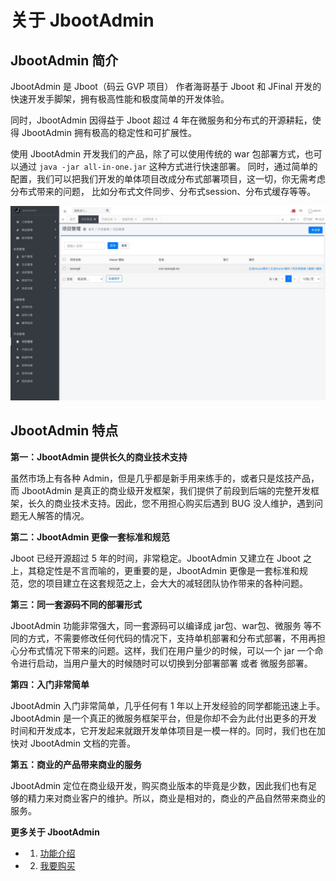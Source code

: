 

# 关于 JbootAdmin

## JbootAdmin 简介

JbootAdmin 是 Jboot（码云 GVP 项目） 作者海哥基于 Jboot 和 JFinal 开发的快速开发手脚架，拥有极高性能和极度简单的开发体验。


同时，JbootAdmin 因得益于 Jboot 超过 4 年在微服务和分布式的开源耕耘，使得 JbootAdmin 拥有极高的稳定性和可扩展性。


使用 JbootAdmin 开发我们的产品，除了可以使用传统的 war 包部署方式，也可以通过 `java -jar all-in-one.jar` 这种方式进行快速部署。
同时，通过简单的配置，我们可以把我们开发的单体项目改成分布式部署项目，这一切，你无需考虑分布式带来的问题，
比如分布式文件同步、分布式session、分布式缓存等等。


![](./images/jbootadmin-demo.jpg)


## JbootAdmin 特点

**第一：JbootAdmin 提供长久的商业技术支持**

虽然市场上有各种 Admin，但是几乎都是新手用来练手的，或者只是炫技产品，而 JbootAdmin 是真正的商业级开发框架，我们提供了前段到后端的完整开发框架，长久的商业技术支持。因此，您不用担心购买后遇到 BUG 没人维护，遇到问题无人解答的情况。

**第二：JbootAdmin 更像一套标准和规范**

Jboot 已经开源超过 5 年的时间，非常稳定。JbootAdmin 又建立在 Jboot 之上，其稳定性是不言而喻的，更重要的是，JbootAdmin 更像是一套标准和规范，您的项目建立在这套规范之上，会大大的减轻团队协作带来的各种问题。

**第三：同一套源码不同的部署形式**

JbootAdmin 功能非常强大，同一套源码可以编译成 jar包、war包、微服务 等不同的方式，不需要修改任何代码的情况下，支持单机部署和分布式部署，不用再担心分布式情况下带来的问题。这样，我们在用户量少的时候，可以一个 jar 一个命令进行启动，当用户量大的时候随时可以切换到分部署部署 或者 微服务部署。

**第四：入门非常简单**

JbootAdmin 入门非常简单，几乎任何有 1 年以上开发经验的同学都能迅速上手。JbootAdmin 是一个真正的微服务框架平台，但是你却不会为此付出更多的开发时间和开发成本，它开发起来就跟开发单体项目是一模一样的。同时，我们也在加快对 JbootAdmin 文档的完善。

**第五：商业的产品带来商业的服务**

JbootAdmin 定位在商业级开发，购买商业版本的毕竟是少数，因此我们也有足够的精力来对商业客户的维护。所以，商业是相对的，商业的产品自然带来商业的服务。


**更多关于 JbootAdmin**

- 1) [功能介绍](./feature) 
- 2) [我要购买](./buy) 
